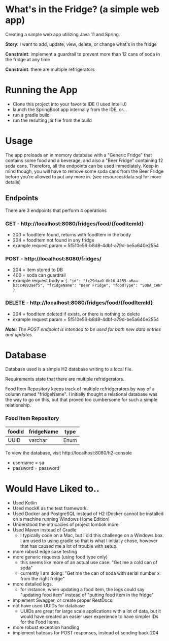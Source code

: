 # What's in the Fridge? (a simple web app)
 Creating a simple web app utilizing Java 11 and Spring.

 **Story**: I want to add, update, view, delete, or change what's in the fridge
 
 **Constraint**: implement a guardrail to prevent more than 12 cans of soda in the fridge at any time
 
 **Constraint**: there are multiple refrigerators
 
# Running the App
* Clone this project into your favorite IDE (I used IntelliJ)
* launch the SpringBoot app internally from the IDE, or...
* run a gradle build
* run the resulting jar file from the build

# Usage
The app preloads an in memory database with a "Generic Fridge" that contains some food and a beverage, and also a "Beer Fridge" containing 12 soda cans. Therefore, all the endpoints can be used immediately.  Keep in mind though, you will have to remove some soda cans from the Beer Fridge before you're allowed to put any more in. (see resources/data.sql for more details)

## Endpoints
There are 3 endpoints that perform 4 operations

### GET - http://localhost:8080/fridges/food/{foodItemId}
* 200 = foodItem found, returns with foodItem in the body
* 204 = foodItem not found in any fridge
* example request param = 5f510e56-b8d8-4dbf-a79d-be5a640e2554

### POST - http://localhost:8080/fridges/
* 204 = item stored to DB
* 400 = soda can guardrail
* example request body = `{
                             "id": "fc29daa0-0b16-4155-a6aa-b3cc4803aef5",
                             "fridgeName": "Beer Fridge",
                             "foodType": "SODA_CAN"
                         }`

### DELETE - http://localhost:8080/fridges/food/{foodItemId}
* 204 = foodItem deleted if exists, or there is nothing to delete
* example request param = 5f510e56-b8d8-4dbf-a79d-be5a640e2554

_**Note**: The POST endpoint is intended to be used for both new data entries and updates._

# Database
Database used is a simple H2 database writing to a local file.

Requirements state that there are multiple refridgerators.

Food Item Repository keeps track of multiple refridgerators by way of a column named "fridgeName".  I initially thought a relational database was the way to go on this, but that proved too cumbersome for such a simple relationship.
### Food Item Repository

| foodId | fridgeName | type |
| --- | --- | --- |
| UUID | varchar | Enum |

To view the database, visit http://localhost:8080/h2-console
* username = sa
* password = password

# Would Have Liked to..
* Used Kotlin
* Used mockK as the test framework.
* Used Docker and PostgreSQL instead of H2 (Docker cannot be installed on a machine running Windows Home Edition)
* Understood the intricacies of project lombok more
* Used Maven instead of Gradle
    * I typically code on a Mac, but I did this challenge on a Windows box. I am used to using gradle so that is what I initially chose, however that has caused me a lot of trouble with setup.
* more robust edge case testing
* more generic requests (using food type only)
    * this seems like more of an actual use case: "Get me a cold can of soda"
    * currently I am doing: "Get me the can of soda with serial number x from the right fridge"
* more detailed logs. 
    * for instance, when updating a food item, the logs could say "updating food item" instead of "putting food item in the fridge"
* implement Swagger, or create proper RestDocs.
* not have used UUIDs for database
    * UUIDs are great for large scale applications with a lot of  data, but it would have created an easier user experience to have simpler IDs for the Food Items.
* more robust exception handling
* implement hateaus for POST responses, instead of sending back 204
